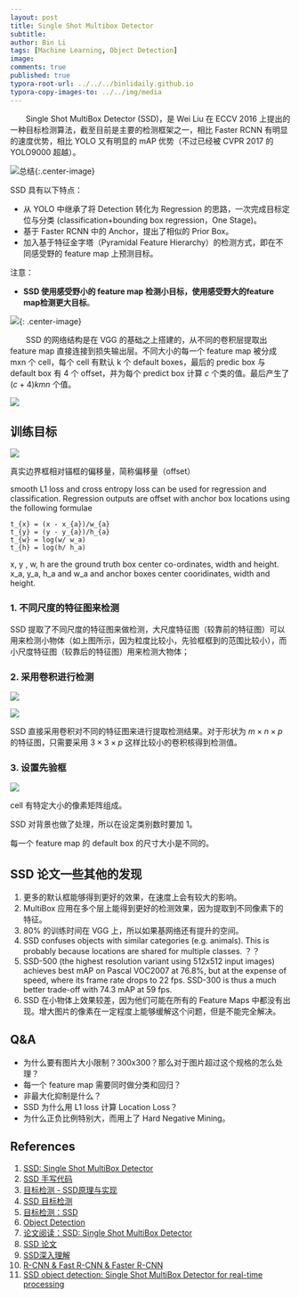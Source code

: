 ```yaml
---
layout: post
title: Single Shot Multibox Detector
subtitle:
author: Bin Li
tags: [Machine Learning, Object Detection]
image: 
comments: true
published: true
typora-root-url: ../../../binlidaily.github.io
typora-copy-images-to: ../../img/media
---
```


　　Single Shot MultiBox Detector (SSD)，是 Wei Liu 在 ECCV 2016 上提出的一种目标检测算法，截至目前是主要的检测框架之一，相比 Faster RCNN 有明显的速度优势，相比 YOLO 又有明显的 mAP 优势（不过已经被 CVPR 2017 的 YOLO9000 超越）。

![总结](/img/media/15541000730952.jpg){:.center-image}

SSD 具有以下特点：

* 从 YOLO 中继承了将 Detection 转化为 Regression 的思路，一次完成目标定位与分类 (classification+bounding box regression，One Stage)。
* 基于 Faster RCNN 中的 Anchor，提出了相似的 Prior Box。
* 加入基于特征金字塔（Pyramidal Feature Hierarchy）的检测方式，即在不同感受野的 feature map 上预测目标。

注意：

* **SSD 使用感受野小的 feature map 检测小目标，使用感受野大的feature map检测更大目标**。

![](/img/media/15541023500828.jpg){: .center-image}

　　SSD 的网络结构是在 VGG 的基础之上搭建的，从不同的卷积层提取出 feature map 直接连接到损失输出层。不同大小的每一个 feature map 被分成 mxn 个 cell，每个 cell 有默认 k 个 default boxes，最后的 predic box 与default box 有 4 个 offset，并为每个 predict box 计算 $c$ 个类的值。最后产生了 $(c+4)kmn$ 个值。


![](/img/media/15614581132951.jpg)


## 训练目标
![](/img/media/15614598322939.jpg)

真实边界框相对锚框的偏移量，简称偏移量（offset）

smooth L1 loss and cross entropy loss can be used for regression and classification. Regression outputs are offset with anchor box locations using the following formulae

```
t_{x} = (x - x_{a})/w_{a}
t_{y} = (y - y_{a})/h_{a}
t_{w} = log(w/ w_a)
t_{h} = log(h/ h_a)
```

x, y , w, h are the ground truth box center co-ordinates, width and height. x_a, y_a, h_a and w_a and anchor boxes center cooridinates, width and height.

### 1. 不同尺度的特征图来检测

SSD 提取了不同尺度的特征图来做检测，大尺度特征图（较靠前的特征图）可以用来检测小物体（如上图所示，因为粒度比较小，先验框框到的范围比较小），而小尺度特征图（较靠后的特征图）用来检测大物体；

### 2. 采用卷积进行检测
![](/img/media/15614635540499.jpg)

![](/img/media/15547121194752.jpg)

SSD 直接采用卷积对不同的特征图来进行提取检测结果。对于形状为 $m\times n \times p$ 的特征图，只需要采用 $3\times 3 \times p$ 这样比较小的卷积核得到检测值。

### 3. 设置先验框
![](/img/media/15547129370535.jpg)

cell 有特定大小的像素矩阵组成。

SSD 对背景也做了处理，所以在设定类别数时要加 1。

每一个 feature map 的 default box 的尺寸大小是不同的。


## SSD 论文一些其他的发现
1. 更多的默认框能够得到更好的效果，在速度上会有较大的影响。
2. MultiBox 应用在多个层上能得到更好的检测效果，因为提取到不同像素下的特征。
3. 80% 的训练时间在 VGG 上，所以如果基网络还有提升的空间。
4. SSD confuses objects with similar categories (e.g. animals). This is probably because locations are shared for multiple classes. ？？
5. SSD-500 (the highest resolution variant using 512x512 input images) achieves best mAP on Pascal VOC2007 at 76.8%, but at the expense of speed, where its frame rate drops to 22 fps. SSD-300 is thus a much better trade-off with 74.3 mAP at 59 fps.
6. SSD 在小物体上效果较差，因为他们可能在所有的 Feature Maps 中都没有出现。增大图片的像素在一定程度上能够缓解这个问题，但是不能完全解决。

## Q&A

* 为什么要有图片大小限制？300x300？那么对于图片超过这个规格的怎么处理？
* 每一个 feature map 需要同时做分类和回归？
* 非最大化抑制是什么？
* SSD 为什么用 L1 loss 计算 Location Loss？
* 为什么正负比例特别大，而用上了 Hard Negative Mining。


## References
1. [SSD: Single Shot MultiBox Detector](https://arxiv.org/abs/1512.02325)
2. [SSD 手写代码](https://github.com/xiaohu2015/DeepLearning_tutorials/tree/master/ObjectDetections/SSD)
3. [目标检测 - SSD原理与实现](https://zhuanlan.zhihu.com/p/33544892)
4. [SSD 目标检测](https://zhuanlan.zhihu.com/p/31427288)
5. [目标检测：SSD](https://zhuanlan.zhihu.com/p/42159963)
6. [Object Detection](https://handong1587.github.io/deep_learning/2015/10/09/object-detection.html)
7. [论文阅读：SSD: Single Shot MultiBox Detector](https://blog.csdn.net/u010167269/article/details/52563573)
8. [SSD 论文](/assets/SSD-Single-Shot-MultiBox-Detector.pdf)
9. [SSD深入理解](http://shartoo.github.io/SSD_detail/)
10. [R-CNN & Fast R-CNN & Faster R-CNN](http://cs.unc.edu/~zhenni/blog/notes/R-CNN.html)
11. [SSD object detection: Single Shot MultiBox Detector for real-time processing](https://medium.com/@jonathan_hui/ssd-object-detection-single-shot-multibox-detector-for-real-time-processing-9bd8deac0e06)